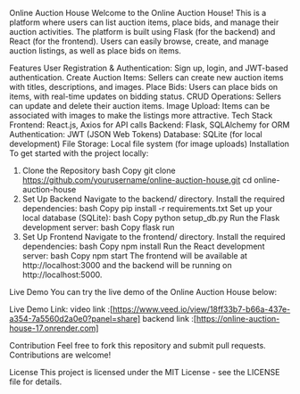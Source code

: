Online Auction House
Welcome to the Online Auction House! This is a platform where users can list auction items, place bids, and manage their auction activities. The platform is built using Flask (for the backend) and React (for the frontend). Users can easily browse, create, and manage auction listings, as well as place bids on items.

Features
User Registration & Authentication: Sign up, login, and JWT-based authentication.
Create Auction Items: Sellers can create new auction items with titles, descriptions, and images.
Place Bids: Users can place bids on items, with real-time updates on bidding status.
CRUD Operations: Sellers can update and delete their auction items.
Image Upload: Items can be associated with images to make the listings more attractive.
Tech Stack
Frontend: React.js, Axios for API calls
Backend: Flask, SQLAlchemy for ORM
Authentication: JWT (JSON Web Tokens)
Database: SQLite (for local development)
File Storage: Local file system (for image uploads)
Installation
To get started with the project locally:

1. Clone the Repository
bash
Copy
git clone https://github.com/yourusername/online-auction-house.git
cd online-auction-house
2. Set Up Backend
Navigate to the backend/ directory.
Install the required dependencies:
bash
Copy
pip install -r requirements.txt
Set up your local database (SQLite):
bash
Copy
python setup_db.py
Run the Flask development server:
bash
Copy
flask run
3. Set Up Frontend
Navigate to the frontend/ directory.
Install the required dependencies:
bash
Copy
npm install
Run the React development server:
bash
Copy
npm start
The frontend will be available at http://localhost:3000 and the backend will be running on http://localhost:5000.

Live Demo
You can try the live demo of the Online Auction House below:

Live Demo Link:
video link :[https://www.veed.io/view/18ff33b7-b66a-437e-a354-7a5560d2a0e0?panel=share]
backend link :[https://online-auction-house-17.onrender.com]


Contribution
Feel free to fork this repository and submit pull requests. Contributions are welcome!

License
This project is licensed under the MIT License - see the LICENSE file for details.

